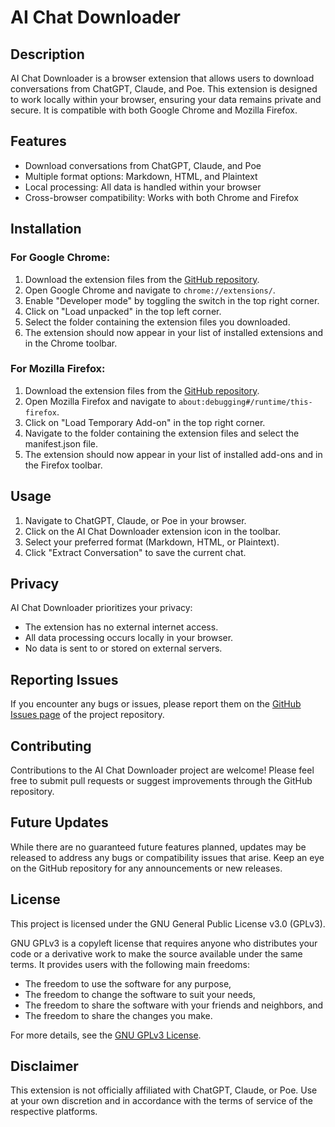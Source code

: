 # AI Chat Downloader

## Description
AI Chat Downloader is a browser extension that allows users to download conversations from ChatGPT, Claude, and Poe. This extension is designed to work locally within your browser, ensuring your data remains private and secure. It is compatible with both Google Chrome and Mozilla Firefox.

## Features
- Download conversations from ChatGPT, Claude, and Poe
- Multiple format options: Markdown, HTML, and Plaintext
- Local processing: All data is handled within your browser
- Cross-browser compatibility: Works with both Chrome and Firefox

## Installation

### For Google Chrome:
1. Download the extension files from the [GitHub repository](https://github.com/fmuk/aichatdl).
2. Open Google Chrome and navigate to `chrome://extensions/`.
3. Enable "Developer mode" by toggling the switch in the top right corner.
4. Click on "Load unpacked" in the top left corner.
5. Select the folder containing the extension files you downloaded.
6. The extension should now appear in your list of installed extensions and in the Chrome toolbar.

### For Mozilla Firefox:
1. Download the extension files from the [GitHub repository](https://github.com/fmuk/aichatdl).
2. Open Mozilla Firefox and navigate to `about:debugging#/runtime/this-firefox`.
3. Click on "Load Temporary Add-on" in the top right corner.
4. Navigate to the folder containing the extension files and select the manifest.json file.
5. The extension should now appear in your list of installed add-ons and in the Firefox toolbar.

## Usage
1. Navigate to ChatGPT, Claude, or Poe in your browser.
2. Click on the AI Chat Downloader extension icon in the toolbar.
3. Select your preferred format (Markdown, HTML, or Plaintext).
4. Click "Extract Conversation" to save the current chat.

## Privacy
AI Chat Downloader prioritizes your privacy:
- The extension has no external internet access.
- All data processing occurs locally in your browser.
- No data is sent to or stored on external servers.

## Reporting Issues
If you encounter any bugs or issues, please report them on the [GitHub Issues page](https://github.com/fmuk/aichatdl/issues) of the project repository.

## Contributing
Contributions to the AI Chat Downloader project are welcome! Please feel free to submit pull requests or suggest improvements through the GitHub repository.

## Future Updates
While there are no guaranteed future features planned, updates may be released to address any bugs or compatibility issues that arise. Keep an eye on the GitHub repository for any announcements or new releases.

## License
This project is licensed under the GNU General Public License v3.0 (GPLv3).

GNU GPLv3 is a copyleft license that requires anyone who distributes your code or a derivative work to make the source available under the same terms. It provides users with the following main freedoms:

- The freedom to use the software for any purpose,
- The freedom to change the software to suit your needs,
- The freedom to share the software with your friends and neighbors, and
- The freedom to share the changes you make.

For more details, see the [GNU GPLv3 License](https://www.gnu.org/licenses/gpl-3.0.en.html).

## Disclaimer
This extension is not officially affiliated with ChatGPT, Claude, or Poe. Use at your own discretion and in accordance with the terms of service of the respective platforms.
